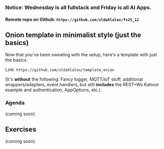 ### Notice: Wednesday is all fullstack and Friday is all AI Apps.

#### Remote repo on Github: `https://github.com/uldahlalex/fs25_12`

## Onion template in minimalist style (just the basics)
Now that you've been sweating with the setup, here's a template with just the basics:

Link: `https://github.com/uldahlalex/template_onion`

(It's **without** the following: Fancy logger, MQTT/IoT stuff, additional wrappers/adapters, event handlers, but still **includes** the REST+Ws Kahoot example and authentication, AppOptions, etc.)

### Agenda

(coming soon)

## Exercises

(coming soon)